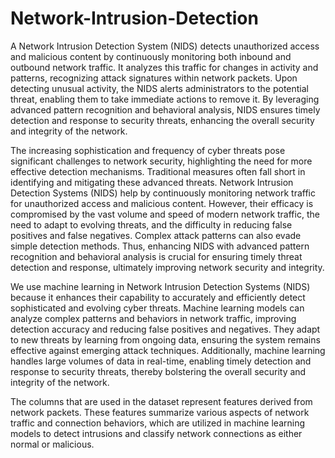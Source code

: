 # Network-Intrusion-Detection
A Network Intrusion Detection System (NIDS) detects unauthorized access and malicious content by continuously monitoring both inbound and outbound network traffic. It analyzes this traffic for changes in activity and patterns, recognizing attack signatures within network packets. Upon detecting unusual activity, the NIDS alerts administrators to the potential threat, enabling them to take immediate actions to remove it. By leveraging advanced pattern recognition and behavioral analysis, NIDS ensures timely detection and response to security threats, enhancing the overall security and integrity of the network.

The increasing sophistication and frequency of cyber threats pose significant challenges to network security, highlighting the need for more effective detection mechanisms. Traditional measures often fall short in identifying and mitigating these advanced threats. Network Intrusion Detection Systems (NIDS) help by continuously monitoring network traffic for unauthorized access and malicious content. However, their efficacy is compromised by the vast volume and speed of modern network traffic, the need to adapt to evolving threats, and the difficulty in reducing false positives and false negatives. Complex attack patterns can also evade simple detection methods. Thus, enhancing NIDS with advanced pattern recognition and behavioral analysis is crucial for ensuring timely threat detection and response, ultimately improving network security and integrity.

We use machine learning in Network Intrusion Detection Systems (NIDS) because it enhances their capability to accurately and efficiently detect sophisticated and evolving cyber threats. Machine learning models can analyze complex patterns and behaviors in network traffic, improving detection accuracy and reducing false positives and negatives. They adapt to new threats by learning from ongoing data, ensuring the system remains effective against emerging attack techniques. Additionally, machine learning handles large volumes of data in real-time, enabling timely detection and response to security threats, thereby bolstering the overall security and integrity of the network.

The columns that are used in the dataset represent features derived from network packets. These features summarize various aspects of network traffic and connection behaviors, which are utilized in machine learning models to detect intrusions and classify network connections as either normal or malicious.
